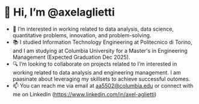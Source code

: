 # 👋 Hi, I’m @axelaglietti
* 👀 I’m interested in working related to data analysis, data science, quantitative problems, innovation, and problem-solving.
* 📚 I studied Information Technology Engineering at Politecnico di Torino, and I am studying at Columbia University for a Master's in Engineering Management (Expected Graduation Dec 2025).
* 🔍 I’m looking to collaborate on projects related to I’m interested in working related to data analysis and engineering management. I am paasinate about leveraging my skillsets to achieve successful outomes.
* 📫 You can reach me via email at aa5502@columbia.edu or connect with me on LinkedIn (https://www.linkedin.com/in/axel-aglietti)
